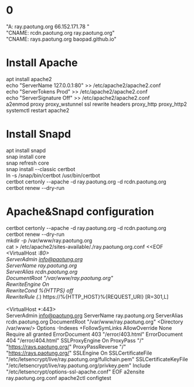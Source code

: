 # 0
"A:  ray.paotung.org    	66.152.171.78    "<br>
"CNAME:  rcdn.paotung.org    	ray.paotung.org"<br>
"CNAME:  rays.paotung.org    	baopad.github.io"
# Install Apache
apt install apache2<br>
echo "ServerName 127.0.0.1:80" >> /etc/apache2/apache2.conf<br>
echo "ServerTokens Prod" >> /etc/apache2/apache2.conf<br>
echo "ServerSignature Off" >> /etc/apache2/apache2.conf<br>
a2enmod proxy proxy_wstunnel ssl rewrite headers proxy_http proxy_http2<br>
systemctl restart apache2
# Install Snapd
apt install snapd<br>
snap install core<br>
snap refresh core<br>
snap install --classic certbot<br>
ln -s /snap/bin/certbot /usr/bin/certbot<br>
certbot certonly --apache -d ray.paotung.org -d rcdn.paotung.org<br>
certbot renew --dry-run

# Apache&Snapd configuration
certbot certonly --apache -d ray.paotung.org -d rcdn.paotung.org<br>
certbot renew --dry-run<br>
mkdir -p /var/www/ray.paotung.org<br>
cat > /etc/apache2/sites-available/./ray.paotung.org.conf <<EOF<br>
<VirtualHost *:80><br>
    ServerAdmin info@paotung.org<br>
    ServerName ray.paotung.org<br>
    ServerAlias rcdn.paotung.org<br>
    DocumentRoot "/var/www/ray.paotung.org"<br>
    RewriteEngine On<br>
    RewriteCond %{HTTPS} off<br>
    RewriteRule (.*) https://%{HTTP_HOST}%{REQUEST_URI} [R=301,L]<br>
</VirtualHost><br>
<VirtualHost *:443><br>
    ServerAdmin info@paotung.org
    ServerName ray.paotung.org
    ServerAlias rcdn.paotung.org
    DocumentRoot "/var/www/ray.paotung.org"
    <Directory /var/www/>
        Options -Indexes +FollowSymLinks
        AllowOverride None
        Require all granted
    </Directory>
    ErrorDocument 403 "/error/403.html"
    ErrorDocument 404 "/error/404.html"
    SSLProxyEngine On
    ProxyPass "/" "https://rays.paotung.org/"
    ProxyPassReverse "/" "https://rays.paotung.org/"
    SSLEngine On
    SSLCertificateFile "/etc/letsencrypt/live/ray.paotung.org/fullchain.pem"
    SSLCertificateKeyFile "/etc/letsencrypt/live/ray.paotung.org/privkey.pem"
    Include "/etc/letsencrypt/options-ssl-apache.conf"
</VirtualHost>
EOF
a2ensite ray.paotung.org.conf
apache2ctl configtest

